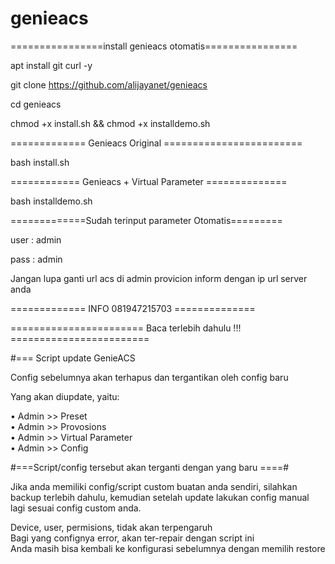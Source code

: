 # genieacs
================install genieacs otomatis================

apt install git curl -y

git clone https://github.com/alijayanet/genieacs

cd genieacs

chmod +x install.sh && chmod +x installdemo.sh

============= Genieacs Original ========================

bash install.sh

============ Genieacs + Virtual Parameter ==============

bash installdemo.sh

=============Sudah terinput parameter Otomatis=========

user : admin 

pass : admin

Jangan lupa ganti url acs di admin provicion inform dengan ip url server anda

============= INFO 081947215703 ==============

======================= Baca terlebih dahulu !!! ========================

#=== Script update GenieACS

Config sebelumnya akan terhapus dan tergantikan oleh config baru

Yang akan diupdate, yaitu:

   • Admin >> Preset <br>
   • Admin >> Provosions <br>
   • Admin >> Virtual Parameter<br>
   • Admin >> Config<br>
   
#===Script/config tersebut akan terganti dengan yang baru ====#

Jika anda memiliki config/script custom buatan anda sendiri, silahkan backup terlebih dahulu, kemudian setelah update lakukan config manual lagi sesuai config custom anda.

Device, user, permisions, tidak akan terpengaruh<br>
Bagi yang confignya error, akan ter-repair dengan script ini<br>
Anda masih bisa kembali ke konfigurasi sebelumnya dengan memilih restore<br>

